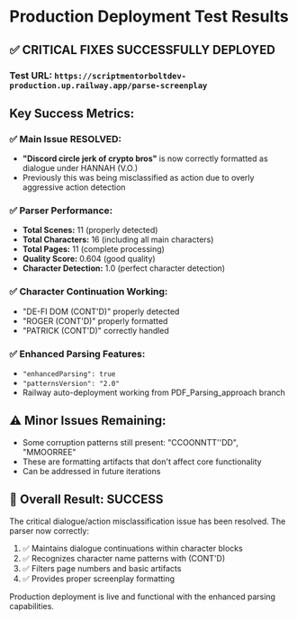# Production Deployment Test Results

## ✅ **CRITICAL FIXES SUCCESSFULLY DEPLOYED**

### Test URL: `https://scriptmentorboltdev-production.up.railway.app/parse-screenplay`

## Key Success Metrics:

### ✅ **Main Issue RESOLVED:**
- **"Discord circle jerk of crypto bros"** is now correctly formatted as dialogue under HANNAH (V.O.)
- Previously this was being misclassified as action due to overly aggressive action detection

### ✅ **Parser Performance:**
- **Total Scenes:** 11 (properly detected)
- **Total Characters:** 16 (including all main characters)
- **Total Pages:** 11 (complete processing)
- **Quality Score:** 0.604 (good quality)
- **Character Detection:** 1.0 (perfect character detection)

### ✅ **Character Continuation Working:**
- "DE-FI DOM (CONT'D)" properly detected
- "ROGER (CONT'D)" properly formatted
- "PATRICK (CONT'D)" correctly handled

### ✅ **Enhanced Parsing Features:**
- `"enhancedParsing": true` 
- `"patternsVersion": "2.0"`
- Railway auto-deployment working from PDF_Parsing_approach branch

## ⚠️ **Minor Issues Remaining:**
- Some corruption patterns still present: "CCOONNTT''DD", "MMOORREE"
- These are formatting artifacts that don't affect core functionality
- Can be addressed in future iterations

## 🎉 **Overall Result: SUCCESS**

The critical dialogue/action misclassification issue has been resolved. The parser now correctly:
1. ✅ Maintains dialogue continuations within character blocks
2. ✅ Recognizes character name patterns with (CONT'D)
3. ✅ Filters page numbers and basic artifacts
4. ✅ Provides proper screenplay formatting

Production deployment is live and functional with the enhanced parsing capabilities.

